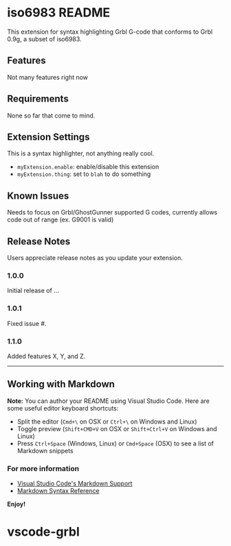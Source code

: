# iso6983 README

This extension for syntax highlighting Grbl G-code that conforms to Grbl 0.9g, a subset of iso6983.

## Features

Not many features right now


## Requirements

None so far that come to mind.

## Extension Settings

This is a syntax highlighter, not anything really cool.

* `myExtension.enable`: enable/disable this extension
* `myExtension.thing`: set to `blah` to do something

## Known Issues

Needs to focus on Grbl/GhostGunner supported G codes, currently allows code out of range (ex. G9001 is valid)

## Release Notes

Users appreciate release notes as you update your extension.

### 1.0.0

Initial release of ...

### 1.0.1

Fixed issue #.

### 1.1.0

Added features X, Y, and Z.

-----------------------------------------------------------------------------------------------------------

## Working with Markdown

**Note:** You can author your README using Visual Studio Code.  Here are some useful editor keyboard shortcuts:

* Split the editor (`Cmd+\` on OSX or `Ctrl+\` on Windows and Linux)
* Toggle preview (`Shift+CMD+V` on OSX or `Shift+Ctrl+V` on Windows and Linux)
* Press `Ctrl+Space` (Windows, Linux) or `Cmd+Space` (OSX) to see a list of Markdown snippets

### For more information

* [Visual Studio Code's Markdown Support](http://code.visualstudio.com/docs/languages/markdown)
* [Markdown Syntax Reference](https://help.github.com/articles/markdown-basics/)

**Enjoy!**
# vscode-grbl
